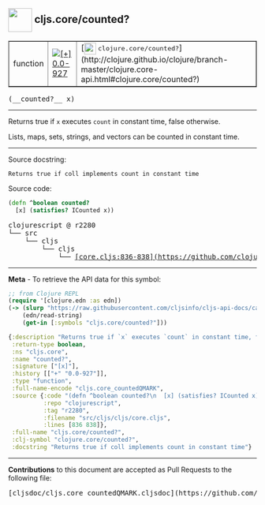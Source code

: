 ## <img width="48px" valign="middle" src="http://i.imgur.com/Hi20huC.png"> cljs.core/counted?

 <table border="1">
<tr>

<td>function</td>
<td><a href="https://github.com/cljsinfo/cljs-api-docs/tree/0.0-927"><img valign="middle" alt="[+] 0.0-927" src="https://img.shields.io/badge/+-0.0--927-lightgrey.svg"></a> </td>
<td>
[<img height="24px" valign="middle" src="http://i.imgur.com/1GjPKvB.png"> <samp>clojure.core/counted?</samp>](http://clojure.github.io/clojure/branch-master/clojure.core-api.html#clojure.core/counted?)
</td>
</tr>
</table>

 <samp>
(__counted?__ x)<br>
</samp>

---

Returns true if `x` executes `count` in constant time, false otherwise.

Lists, maps, sets, strings, and vectors can be counted in constant time.

---



Source docstring:

```
Returns true if coll implements count in constant time
```

Source code:

```clj
(defn ^boolean counted?
  [x] (satisfies? ICounted x))
```

 <pre>
clojurescript @ r2280
└── src
    └── cljs
        └── cljs
            └── <ins>[core.cljs:836-838](https://github.com/clojure/clojurescript/blob/r2280/src/cljs/cljs/core.cljs#L836-L838)</ins>
</pre>


---

__Meta__ - To retrieve the API data for this symbol:

```clj
;; from Clojure REPL
(require '[clojure.edn :as edn])
(-> (slurp "https://raw.githubusercontent.com/cljsinfo/cljs-api-docs/catalog/cljs-api.edn")
    (edn/read-string)
    (get-in [:symbols "cljs.core/counted?"]))
```

```clj
{:description "Returns true if `x` executes `count` in constant time, false otherwise.\n\nLists, maps, sets, strings, and vectors can be counted in constant time.",
 :return-type boolean,
 :ns "cljs.core",
 :name "counted?",
 :signature ["[x]"],
 :history [["+" "0.0-927"]],
 :type "function",
 :full-name-encode "cljs.core_countedQMARK",
 :source {:code "(defn ^boolean counted?\n  [x] (satisfies? ICounted x))",
          :repo "clojurescript",
          :tag "r2280",
          :filename "src/cljs/cljs/core.cljs",
          :lines [836 838]},
 :full-name "cljs.core/counted?",
 :clj-symbol "clojure.core/counted?",
 :docstring "Returns true if coll implements count in constant time"}

```

---

__Contributions__ to this document are accepted as Pull Requests to the following file:

 <pre>
[cljsdoc/cljs.core_countedQMARK.cljsdoc](https://github.com/cljsinfo/cljs-api-docs/blob/master/cljsdoc/cljs.core_countedQMARK.cljsdoc)
</pre>


